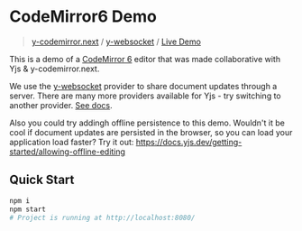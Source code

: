 # CodeMirror6 Demo
> [y-codemirror.next](https://docs.yjs.dev/ecosystem/editor-bindings/codemirror.next) / [y-websocket](https://docs.yjs.dev/ecosystem/connection-provider/y-websocket) / [Live Demo](https://demos.yjs.dev/codemirror.next/codemirror.next.html)

This is a demo of a [CodeMirror 6](https://codemirror.net/) editor that was made collaborative with Yjs & y-codemirror.next.

We use the [y-websocket](https://docs.yjs.dev/ecosystem/connection-provider) provider to share document updates through a server. There are many more providers available for Yjs - try switching to another provider. [See docs](https://docs.yjs.dev/ecosystem/connection-provider).

Also you could try addingh offline persistence to this demo. Wouldn't it be cool if document updates are persisted in the browser, so you can load your application load faster? Try it out: https://docs.yjs.dev/getting-started/allowing-offline-editing

## Quick Start

```sh
npm i
npm start
# Project is running at http://localhost:8080/
```
